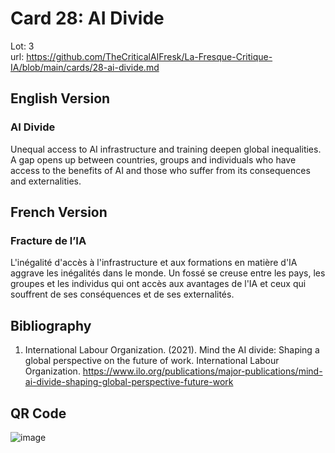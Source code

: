 # Card 28: AI Divide

Lot: 3  
url: https://github.com/TheCriticalAIFresk/La-Fresque-Critique-IA/blob/main/cards/28-ai-divide.md

## English Version

### AI Divide

Unequal access to AI infrastructure and training deepen global inequalities. A gap opens up between countries, groups and individuals who have access to the benefits of AI and those who suffer from its consequences and externalities.

## French Version

### Fracture de l’IA

L'inégalité d'accès à l'infrastructure et aux formations en matière d'IA aggrave les inégalités dans le monde. Un fossé se creuse entre les pays, les groupes et les individus qui ont accès aux avantages de l'IA et ceux qui souffrent de ses conséquences et de ses externalités.

## Bibliography

1. International Labour Organization. (2021). Mind the AI divide: Shaping a global perspective on the future of work. International Labour Organization. https://www.ilo.org/publications/major-publications/mind-ai-divide-shaping-global-perspective-future-work

## QR Code

![image](https://github.com/user-attachments/assets/1c949ca4-ad01-428a-aaa3-dfa1acd28b39)
